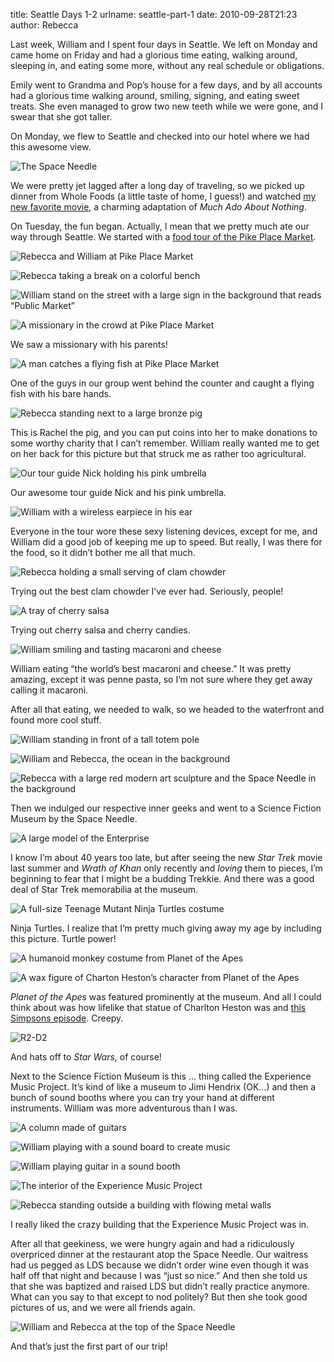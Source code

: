 title: Seattle Days 1-2
urlname: seattle-part-1
date: 2010-09-28T21:23
author: Rebecca

Last week, William and I spent four days in Seattle. We left on Monday and came
home on Friday and had a glorious time eating, walking around, sleeping in, and
eating some more, without any real schedule or obligations.

Emily went to Grandma and Pop&#x02bc;s house for a few days, and by all accounts
had a glorious time walking around, smiling, signing, and eating sweet treats.
She even managed to grow two new teeth while we were gone, and I swear that she
got taller.

On Monday, we flew to Seattle and checked into our hotel where we had this
awesome view.

![The Space Needle][a]

[a]: {static}/images/2010-09-20-seattle-01.jpg

We were pretty jet lagged after a long day of traveling, so we picked up dinner
from Whole Foods (a little taste of home, I guess!) and watched [my new favorite
movie][b], a charming adaptation of *Much Ado About Nothing*.

[b]: https://en.wikipedia.org/wiki/ShakespeaRe-Told#Much_Ado_About_Nothing

On Tuesday, the fun began. Actually, I mean that we pretty much ate our way
through Seattle. We started with a [food tour of the Pike Place Market][c].

[c]: https://web.archive.org/web/20101230024739/http://www.savorseattletours.com/pages/25-Pike_Place_Market_Food_Cultural_Tour

![Rebecca and William at Pike Place Market][d]

[d]: {static}/images/2010-09-21-seattle-01.jpg


![Rebecca taking a break on a colorful bench][e]

[e]: {static}/images/2010-09-21-seattle-02.jpg

![William stand on the street with a large sign in the background that reads &ldquo;Public Market&rdquo;][f]

[f]: {static}/images/2010-09-21-seattle-03.jpg

![A missionary in the crowd at Pike Place Market][g]

[g]: {static}/images/2010-09-21-seattle-04.jpg

We saw a missionary with his parents!

![A man catches a flying fish at Pike Place Market][h]

[h]: {static}/images/2010-09-21-seattle-05.jpg

One of the guys in our group went behind the counter and caught a flying fish
with his bare hands.

![Rebecca standing next to a large bronze pig][i]

[i]: {static}/images/2010-09-21-seattle-06.jpg

This is Rachel the pig, and you can put coins into her to make donations to some
worthy charity that I can&#x02bc;t remember. William really wanted me to get on
her back for this picture but that struck me as rather too agricultural.

![Our tour guide Nick holding his pink umbrella][j]

[j]: {static}/images/2010-09-21-seattle-07.jpg

Our awesome tour guide Nick and his pink umbrella.

![William with a wireless earpiece in his ear][k]

[k]: {static}/images/2010-09-21-seattle-08.jpg

Everyone in the tour wore these sexy listening devices, except for me, and
William did a good job of keeping me up to speed. But really, I was there for
the food, so it didn&#x02bc;t bother me all that much.

![Rebecca holding a small serving of clam chowder][l]

[l]: {static}/images/2010-09-21-seattle-09.jpg

Trying out the best clam chowder I&#x02bc;ve ever had. Seriously, people!

![A tray of cherry salsa][m]

[m]: {static}/images/2010-09-21-seattle-10.jpg

Trying out cherry salsa and cherry candies.

![William smiling and tasting macaroni and cheese][n]

[n]: {static}/images/2010-09-21-seattle-11.jpg

William eating &ldquo;the world&#x02bc;s best macaroni and cheese.&rdquo; It was
pretty amazing, except it was penne pasta, so I&#x02bc;m not sure where they get
away calling it macaroni.

After all that eating, we needed to walk, so we headed to the waterfront and
found more cool stuff.

![William standing in front of a tall totem pole][o]

[o]: {static}/images/2010-09-21-seattle-12.jpg

![William and Rebecca, the ocean in the background][p]

[p]: {static}/images/2010-09-21-seattle-13.jpg


![Rebecca with a large red modern art sculpture and the Space Needle in the background][q]

[q]: {static}/images/2010-09-21-seattle-14.jpg

Then we indulged our respective inner geeks and went to a Science Fiction Museum
by the Space Needle.

![A large model of the Enterprise][r]

[r]: {static}/images/2010-09-21-seattle-15.jpg

I know I&#x02bc;m about 40 years too late, but after seeing the new *Star Trek*
movie last summer and *Wrath of Khan* only recently and *loving* them to pieces,
I&#x02bc;m beginning to fear that I might be a budding Trekkie. And there was a
good deal of Star Trek memorabilia at the museum.

![A full-size Teenage Mutant Ninja Turtles costume][s]

[s]: {static}/images/2010-09-21-seattle-16.jpg

Ninja Turtles. I realize that I&#x02bc;m pretty much giving away my age by
including this picture. Turtle power!

![A humanoid monkey costume from Planet of the Apes][t]

[t]: {static}/images/2010-09-21-seattle-17.jpg

![A wax figure of Charton Heston&#x02bc;s character from Planet of the Apes][u]

[u]: {static}/images/2010-09-21-seattle-18.jpg

*Planet of the Apes* was featured prominently at the museum. And all I could
think about was how lifelike that statue of Charlton Heston was and [this
Simpsons episode][v]. Creepy.

[v]: https://en.wikipedia.org/wiki/A_Fish_Called_Selma

![R2-D2][w]

[w]: {static}/images/2010-09-21-seattle-19.jpg

And hats off to *Star Wars*, of course!

Next to the Science Fiction Museum is this &hellip; thing called the Experience
Music Project. It&#x02bc;s kind of like a museum to Jimi Hendrix (OK&hellip;)
and then a bunch of sound booths where you can try your hand at different
instruments. William was more adventurous than I was.

![A column made of guitars][x]

[x]: {static}/images/2010-09-21-seattle-20.jpg

![William playing with a sound board to create music][y]

[y]: {static}/images/2010-09-21-seattle-21.jpg

![William playing guitar in a sound booth][z]

[z]: {static}/images/2010-09-21-seattle-22.jpg

![The interior of the Experience Music Project][aa]

[aa]: {static}/images/2010-09-21-seattle-23.jpg

![Rebecca standing outside a building with flowing metal walls][ab]

[ab]: {static}/images/2010-09-21-seattle-24.jpg

I really liked the crazy building that the Experience Music Project was in.

After all that geekiness, we were hungry again and had a ridiculously overpriced
dinner at the restaurant atop the Space Needle. Our waitress had us pegged as
LDS because we didn&#x02bc;t order wine even though it was half off that night
and because I was &ldquo;just so nice.&rdquo; And then she told us that she was
baptized and raised LDS but didn&#x02bc;t really practice anymore. What can you
say to that except to nod politely? But then she took good pictures of us, and
we were all friends again.

![William and Rebecca at the top of the Space Needle][ac]

[ac]: 2010-09-21-seattle-25.jpg

And that&#x02bc;s just the first part of our trip!
